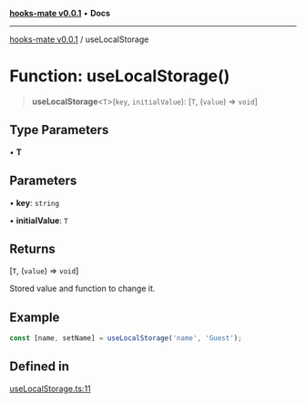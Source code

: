 [**hooks-mate v0.0.1**](../README.md) • **Docs**

***

[hooks-mate v0.0.1](../README.md) / useLocalStorage

# Function: useLocalStorage()

> **useLocalStorage**\<`T`\>(`key`, `initialValue`): [`T`, (`value`) => `void`]

## Type Parameters

• **T**

## Parameters

• **key**: `string`

• **initialValue**: `T`

## Returns

[`T`, (`value`) => `void`]

Stored value and function to change it.

## Example

```ts
const [name, setName] = useLocalStorage('name', 'Guest');
```

## Defined in

[useLocalStorage.ts:11](https://github.com/guestDI/hooks-mate/blob/350846f7dadcea6b0b5163ff1bb8b09e3085b88f/src/hooks/useLocalStorage.ts#L11)
